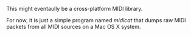 This might eventaully be a cross-platform MIDI library.

For now, it is just a simple program named *midicat* that dumps raw MIDI packets from all MIDI sources on a Mac OS X system.
